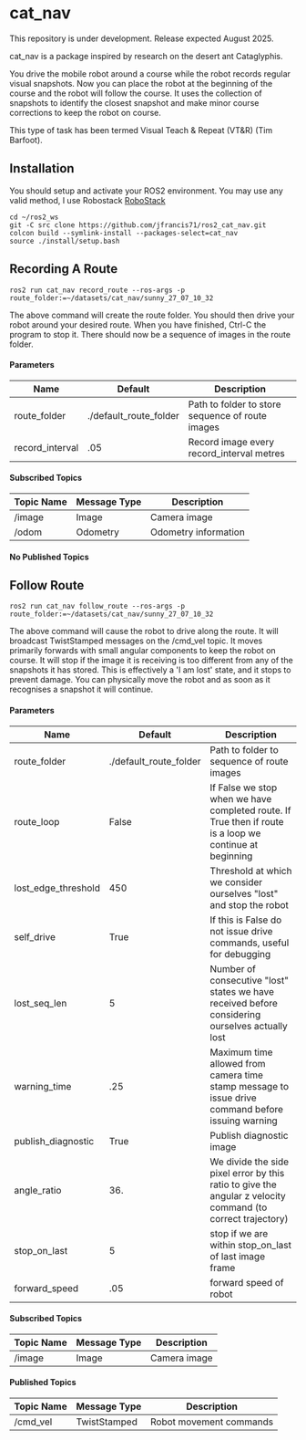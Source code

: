 # cat_nav

This repository is under development. Release expected August 2025.


cat_nav is a package inspired by research on the desert ant Cataglyphis.

You drive the mobile robot around a course while the robot records regular visual snapshots. Now you can place the robot at the beginning of the course and the robot will follow the course. It uses the collection of snapshots to identify the closest snapshot and make minor course corrections to keep the robot on course.

This type of task has been termed Visual Teach & Repeat (VT&R) (Tim Barfoot).

## Installation

You should setup and activate your ROS2 environment. You may use any valid method, I use Robostack [RoboStack](https://robostack.github.io/GettingStarted.html)

```
cd ~/ros2_ws
git -C src clone https://github.com/jfrancis71/ros2_cat_nav.git
colcon build --symlink-install --packages-select=cat_nav
source ./install/setup.bash
```

## Recording A Route

```ros2 run cat_nav record_route --ros-args -p route_folder:=~/datasets/cat_nav/sunny_27_07_10_32```

The above command will create the route folder. You should then drive your robot around your desired route. When you have finished, Ctrl-C the program to stop it. There should now be a sequence of images in the route folder.

#### Parameters

|Name|Default|Description|
|----|-------|-----------|
|route_folder|./default_route_folder|Path to folder to store sequence of route images|
|record_interval|.05|Record image every record_interval metres|

#### Subscribed Topics

|Topic Name|Message Type|Description|
|----------|------------|-----------|
|/image|Image|Camera image|
|/odom|Odometry|Odometry information|

#### No Published Topics

## Follow Route

```ros2 run cat_nav follow_route --ros-args -p route_folder:=~/datasets/cat_nav/sunny_27_07_10_32```

The above command will cause the robot to drive along the route. It will broadcast TwistStamped messages on the /cmd_vel topic. It moves primarily forwards with small angular components to keep the robot on course. It will stop if the image it is receiving is too different from any of the snapshots it has stored. This is effectively a 'I am lost' state, and it stops to prevent damage. You can physically move the robot and as soon as it recognises a snapshot it will continue.

#### Parameters

|Name|Default|Description|
|----|-------|-----------|
|route_folder|./default_route_folder|Path to folder to sequence of route images|
|route_loop|False|If False we stop when we have completed route. If True then if route is a loop we continue at beginning|
|lost_edge_threshold|450|Threshold at which we consider ourselves "lost" and stop the robot|
|self_drive|True|If this is False do not issue drive commands, useful for debugging|
|lost_seq_len|5|Number of consecutive "lost" states we have received before considering ourselves actually lost|
|warning_time|.25|Maximum time allowed from camera time stamp message to issue drive command before issuing warning|
|publish_diagnostic|True|Publish diagnostic image|
|angle_ratio|36.|We divide the side pixel error by this ratio to give the angular z velocity command (to correct trajectory)|
|stop_on_last|5|stop if we are within stop_on_last of last image frame|
|forward_speed|.05|forward speed of robot|


#### Subscribed Topics

|Topic Name|Message Type|Description|
|----------|------------|-----------|
|/image|Image|Camera image|

#### Published Topics

|Topic Name|Message Type|Description|
|----------|------------|-----------|
|/cmd_vel|TwistStamped|Robot movement commands|
